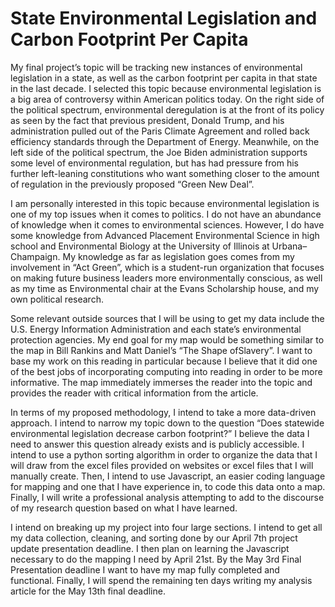 ﻿# State Environmental Legislation and Carbon Footprint Per Capita

My final project’s topic will be tracking new instances of environmental legislation in a state, as well as the carbon footprint per capita in that state in the last decade. I selected this topic because environmental legislation is a big area of controversy within American politics today. On the right side of the political spectrum, environmental deregulation is at the front of its policy as seen by the fact that previous president, Donald Trump, and his administration pulled out of the Paris Climate Agreement and rolled back efficiency standards through the Department of Energy. Meanwhile, on the left side of the political spectrum, the Joe Biden administration supports some level of environmental regulation, but has had pressure from his further left-leaning constitutions who want something closer to the amount of regulation in the previously proposed “Green New Deal”.

I am personally interested in this topic because environmental legislation is one of my top issues when it comes to politics. I do not have an abundance of knowledge when it comes to environmental sciences. However, I do have some knowledge from Advanced Placement Environmental Science in high school and Environmental Biology at the University of Illinois at Urbana–Champaign. My knowledge as far as legislation goes comes from my involvement in “Act Green”, which is a student-run organization that focuses on making future business leaders more environmentally conscious, as well as my time as Environmental chair at the Evans Scholarship house, and my own political research.

Some relevant outside sources that I will be using to get my data include the U.S. Energy Information Administration and each state’s environmental protection agencies. My end goal for my map would be something similar to the map in Bill Rankins and Matt Daniel’s “The Shape ofSlavery”. I want to base my work on this reading in particular because I believe that it did one of the best jobs of incorporating computing into reading in order to be more informative. The map immediately immerses the reader into the topic and provides the reader with critical information from the article.

In terms of my proposed methodology, I intend to take a more data-driven approach. I intend to narrow my topic down to the question “Does statewide environmental legislation decrease carbon footprint?” I believe the data I need to answer this question already exists and is publicly accessible. I intend to use a python sorting algorithm in order to organize the data that I will draw from the excel files provided on websites or excel files that I will manually create. Then, I intend to use Javascript, an easier coding language for mapping and one that I have experience in, to code this data onto a map. Finally, I will write a professional analysis attempting to add to the discourse of my research question based on what I have learned.

I intend on breaking up my project into four large sections. I intend to get all my data collection, cleaning, and sorting done by our April 7th project update presentation deadline. I then plan on learning the Javascript necessary to do the mapping I need by April 21st. By the May 3rd Final Presentation deadline I want to have my map fully completed and functional. Finally, I will spend the remaining ten days writing my analysis article for the May 13th final deadline.
